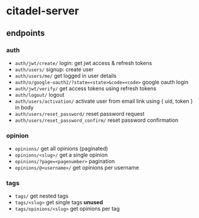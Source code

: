 # citadel-server

## endpoints

### auth

- `auth/jwt/create/` login: get jwt access & refresh tokens
- `auth/users/` signup: create user
- `auth/users/me/` get logged in user details
- `auth/o/google-oauth2/?state=<state>&code=<code>` google oauth login
- `auth/jwt/verify/` get access tokens using refresh tokens
- `auth/logout/` logout
- `auth/users/activation/` activate user from email link using { uid, token } in body
- `auth/users/reset_password/` reset password request
- `auth/users/reset_password_confirm/` reset password confirmation

### opinion

- `opinions/` get all opinions (paginated)
- `opinions/<slug>/` get a single opinion
- `opinions/?page=<pagenumber>` pagination
- `opinions/@<username>/` get opinions per username

### tags

- `tags/` get nested tags
- `tags/<slug>` get single tags **unused**
- `tags/opinions/<slug>` get opinions per tag
